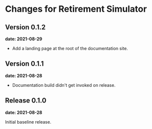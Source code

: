 # Changes for Retirement Simulator

## Version 0.1.2

__date: 2021-08-29__

* Add a landing page at the root of the documentation site.

## Version 0.1.1

__date: 2021-08-28__

* Documentation build didn't get invoked on release.

## Release 0.1.0

__date: 2021-08-28__

Initial baseline release.
